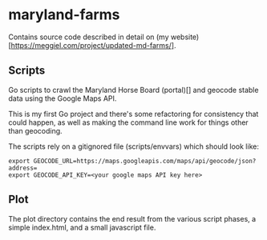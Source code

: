 # maryland-farms

Contains source code described in detail on (my website)[https://meggiel.com/project/updated-md-farms/].

## Scripts

Go scripts to crawl the Maryland Horse Board (portal)[] and geocode stable data using the Google Maps API.

This is my first Go project and there's some refactoring for consistency that could happen, as well as making the command line work for things other than geocoding.

The scripts rely on a gitignored file (scripts/envvars) which should look like:

```
export GEOCODE_URL=https://maps.googleapis.com/maps/api/geocode/json?address=
export GEOCODE_API_KEY=<your google maps API key here>
```

## Plot

The plot directory contains the end result from the various script phases, a simple index.html, and a small javascript file.
